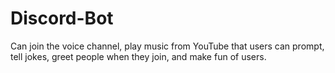 # Discord-Bot
Can join the voice channel, play music from YouTube that users can prompt, tell jokes, greet people when they join, and make fun of users. 
